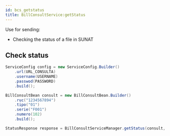 ```yaml
---
id: bcs_getstatus
title: BillConsultService:getStatus
---
```


Use for sending:

- Checking the status of a file in SUNAT

## Check status

```java
ServiceConfig config = new ServiceConfig.Builder()
    .url(URL_CONSULTA)
    .username(USERNAME)
    .passwod(PASSWORD)
    .build();

BillConsultBean consult = new BillConsultBean.Builder()
    .ruc("1234567894")
    .tipo("01")
    .serie("F001")
    .numero(102)
    .build();

StatusResponse response = BillConsultServiceManager.getStatus(consult, config);
```

